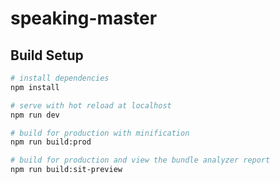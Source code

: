 # speaking-master

> 

## Build Setup

``` bash
# install dependencies
npm install

# serve with hot reload at localhost
npm run dev

# build for production with minification
npm run build:prod

# build for production and view the bundle analyzer report
npm run build:sit-preview
